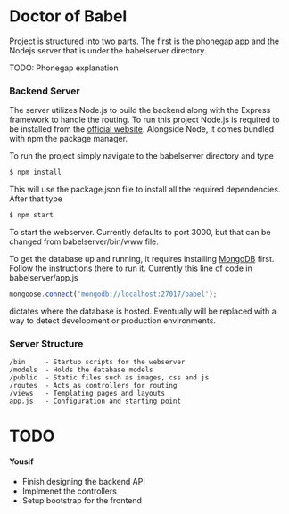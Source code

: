 # Doctor of Babel

Project is structured into two parts. The first is the phonegap app and the Nodejs server that is under the babelserver directory. 

TODO: Phonegap explanation

### Backend Server

The server utilizes Node.js to build the backend along with the Express framework to handle the routing. To run this project Node.js is required to be installed from the [official website](http://nodejs.org/download/). Alongside Node, it comes bundled with npm the package manager. 

To run the project simply navigate to the babelserver directory and type
```bash
$ npm install
``` 

This will use the package.json file to install all the required dependencies. After that type
```bash
$ npm start
```

To start the webserver. Currently defaults to port 3000, but that can be changed from babelserver/bin/www file.

To get the database up and running, it requires installing [MongoDB](http://www.mongodb.org/downloads) first. Follow the instructions there to run it. Currently this line of code in babelserver/app.js
```js
mongoose.connect('mongodb://localhost:27017/babel');
```
dictates where the database is hosted. Eventually will be replaced with a way to detect development or production environments.  


### Server Structure

```
/bin     - Startup scripts for the webserver
/models  - Holds the database models
/public  - Static files such as images, css and js
/routes  - Acts as controllers for routing
/views   - Templating pages and layouts
app.js   - Configuration and starting point
```

# TODO

#### Yousif
* Finish designing the backend API
* Implmenet the controllers 
* Setup bootstrap for the frontend
